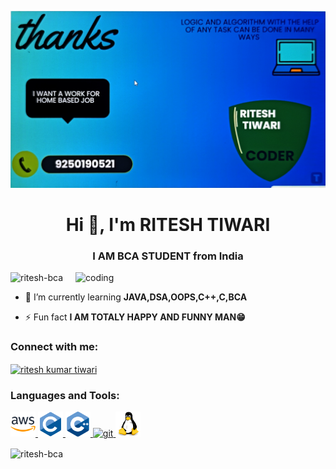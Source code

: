 ![logo](https://github.com/ritesh-bca/RITESHBCA-DEMO/blob/main/1740069358358.jpg)
<h1 align="center">Hi 👋, I'm RITESH TIWARI</h1>
<h3 align="center">I AM BCA STUDENT from India</h3>

<img align="right" alt="coding" width="400" src="https://th.bing.com/th?id=OIP.nWQ_U5NKEfNeGCTfh_2-MwHaEq&w=315&h=198&c=8&rs=1&qlt=90&o=6&dpr=1.3&pid=3.1&rm=2">

<p align="left"> <img src="https://komarev.com/ghpvc/?username=ritesh-bca&label=Profile%20views&color=0e75b6&style=flat" alt="ritesh-bca" /> </p>

- 🌱 I’m currently learning **JAVA,DSA,OOPS,C++,C,BCA**

- ⚡ Fun fact **I AM TOTALY HAPPY AND FUNNY MAN😁**

<h3 align="left">Connect with me:</h3>
<p align="left">
<a href="https://www.linkedin.com/in/ritesh-kumar-tiwari-226343340" target="blank"><img align="center" src="https://raw.githubusercontent.com/rahuldkjain/github-profile-readme-generator/master/src/images/icons/Social/linked-in-alt.svg" alt="ritesh kumar tiwari" height="30" width="40" /></a>
</p>

<h3 align="left">Languages and Tools:</h3>
<p align="left"> <a href="https://aws.amazon.com" target="_blank" rel="noreferrer"> <img src="https://raw.githubusercontent.com/devicons/devicon/master/icons/amazonwebservices/amazonwebservices-original-wordmark.svg" alt="aws" width="40" height="40"/> </a> <a href="https://www.cprogramming.com/" target="_blank" rel="noreferrer"> <img src="https://raw.githubusercontent.com/devicons/devicon/master/icons/c/c-original.svg" alt="c" width="40" height="40"/> </a> <a href="https://www.w3schools.com/cpp/" target="_blank" rel="noreferrer"> <img src="https://raw.githubusercontent.com/devicons/devicon/master/icons/cplusplus/cplusplus-original.svg" alt="cplusplus" width="40" height="40"/> </a> <a href="https://git-scm.com/" target="_blank" rel="noreferrer"> <img src="https://www.vectorlogo.zone/logos/git-scm/git-scm-icon.svg" alt="git" width="40" height="40"/> </a> <a href="https://www.linux.org/" target="_blank" rel="noreferrer"> <img src="https://raw.githubusercontent.com/devicons/devicon/master/icons/linux/linux-original.svg" alt="linux" width="40" height="40"/> </a> </p>

<p><img align="center" src="https://github-readme-stats.vercel.app/api/top-langs?username=ritesh-bca&show_icons=true&locale=en&layout=compact" alt="ritesh-bca" /></p>
